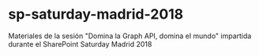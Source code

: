 # sp-saturday-madrid-2018
Materiales de la sesión "Domina la Graph API, domina el mundo" impartida durante el SharePoint Saturday Madrid 2018
